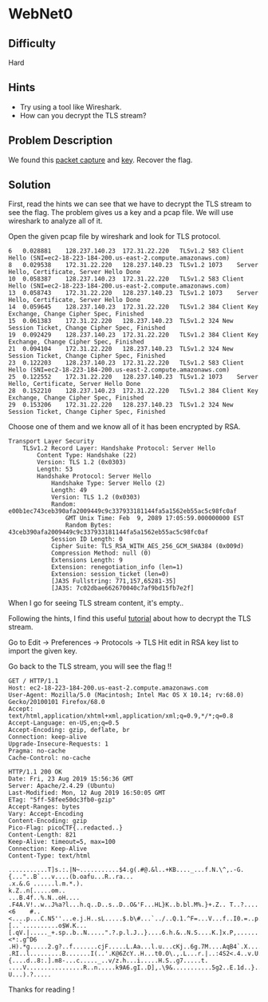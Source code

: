 # WebNet0
## Difficulty 
Hard
## Hints
- Try using a tool like Wireshark.
- How can you decrypt the TLS stream?
## Problem Description
We found this [packet capture](https://jupiter.challenges.picoctf.org/static/0c84d3636dd088d9fe4efd5d0d869a06/capture.pcap) and [key](https://jupiter.challenges.picoctf.org/static/0c84d3636dd088d9fe4efd5d0d869a06/picopico.key). Recover the flag.
## Solution
First, read the hints we can see that we have to decrypt the TLS stream to see the flag.
The problem gives us a key and a pcap file. We will use wireshark to analyze all of it. 

Open the given pcap file by wireshark and look for TLS protocol.
```
6	0.028881	128.237.140.23	172.31.22.220	TLSv1.2	583	Client Hello (SNI=ec2-18-223-184-200.us-east-2.compute.amazonaws.com)
8	0.029538	172.31.22.220	128.237.140.23	TLSv1.2	1073	Server Hello, Certificate, Server Hello Done
10	0.058387	128.237.140.23	172.31.22.220	TLSv1.2	583	Client Hello (SNI=ec2-18-223-184-200.us-east-2.compute.amazonaws.com)
13	0.058743	172.31.22.220	128.237.140.23	TLSv1.2	1073	Server Hello, Certificate, Server Hello Done
14	0.059645	128.237.140.23	172.31.22.220	TLSv1.2	384	Client Key Exchange, Change Cipher Spec, Finished
15	0.061383	172.31.22.220	128.237.140.23	TLSv1.2	324	New Session Ticket, Change Cipher Spec, Finished
19	0.092429	128.237.140.23	172.31.22.220	TLSv1.2	384	Client Key Exchange, Change Cipher Spec, Finished
21	0.094104	172.31.22.220	128.237.140.23	TLSv1.2	324	New Session Ticket, Change Cipher Spec, Finished
23	0.122203	128.237.140.23	172.31.22.220	TLSv1.2	583	Client Hello (SNI=ec2-18-223-184-200.us-east-2.compute.amazonaws.com)
25	0.122552	172.31.22.220	128.237.140.23	TLSv1.2	1073	Server Hello, Certificate, Server Hello Done
28	0.152210	128.237.140.23	172.31.22.220	TLSv1.2	384	Client Key Exchange, Change Cipher Spec, Finished
29	0.153206	172.31.22.220	128.237.140.23	TLSv1.2	324	New Session Ticket, Change Cipher Spec, Finished
```
Choose one of them and we know all of it has been encrypted by RSA. 
```
Transport Layer Security
    TLSv1.2 Record Layer: Handshake Protocol: Server Hello
        Content Type: Handshake (22)
        Version: TLS 1.2 (0x0303)
        Length: 53
        Handshake Protocol: Server Hello
            Handshake Type: Server Hello (2)
            Length: 49
            Version: TLS 1.2 (0x0303)
            Random: e00b1ec743ceb390afa2009449c9c337933181144fa5a1562eb55ac5c98fc0af
                GMT Unix Time: Feb  9, 2089 17:05:59.000000000 EST
                Random Bytes: 43ceb390afa2009449c9c337933181144fa5a1562eb55ac5c98fc0af
            Session ID Length: 0
            Cipher Suite: TLS_RSA_WITH_AES_256_GCM_SHA384 (0x009d)
            Compression Method: null (0)
            Extensions Length: 9
            Extension: renegotiation_info (len=1)
            Extension: session_ticket (len=0)
            [JA3S Fullstring: 771,157,65281-35]
            [JA3S: 7c02dbae662670040c7af9bd15fb7e2f]
```
When I go for seeing TLS stream content, it's empty.. 

Following the hints, I find this useful [tutorial](https://blog.didierstevens.com/2020/12/14/decrypting-tls-streams-with-wireshark-part-1/) about how to decrypt the TLS stream.

Go to Edit -> Preferences -> Protocols -> TLS
Hit edit in RSA key list to import the given key. 

Go back to the TLS stream, you will see the flag !!

```
GET / HTTP/1.1
Host: ec2-18-223-184-200.us-east-2.compute.amazonaws.com
User-Agent: Mozilla/5.0 (Macintosh; Intel Mac OS X 10.14; rv:68.0) Gecko/20100101 Firefox/68.0
Accept: text/html,application/xhtml+xml,application/xml;q=0.9,*/*;q=0.8
Accept-Language: en-US,en;q=0.5
Accept-Encoding: gzip, deflate, br
Connection: keep-alive
Upgrade-Insecure-Requests: 1
Pragma: no-cache
Cache-Control: no-cache

HTTP/1.1 200 OK
Date: Fri, 23 Aug 2019 15:56:36 GMT
Server: Apache/2.4.29 (Ubuntu)
Last-Modified: Mon, 12 Aug 2019 16:50:05 GMT
ETag: "5ff-58fee50dc3fb0-gzip"
Accept-Ranges: bytes
Vary: Accept-Encoding
Content-Encoding: gzip
Pico-Flag: picoCTF{..redacted..}
Content-Length: 821
Keep-Alive: timeout=5, max=100
Connection: Keep-Alive
Content-Type: text/html

...........T]s.:.|N~...........$4.g(.#@.&l..+KB...._...f.N.\^,.-G.{..."..B`...v....(b.oafu...R..ra...
.x.&.G ......l.m.*.).
k.Z..n[.....om..
...B.4f..%.N..oH....
.F4A.V!..w..J%a?l...h.q..D..s..D..O&'F...HL}K..b.bl.M%.}+.Z.. T..?....<6	#..<....p...C.N5''...e.j.H..sL.....$.b\#...`../..Q.1.^F=...V...f..I0.=..p.[..`..........o$W.K...[.qV.|....._+.sp..b..N.....".?.p.l.J..}....6.h.&..N.S....K.]x.P,......<*:.g^D6 .H).*g.....2.g?..f.......cjF.....L.Aa...l.u...cKj..6g.7M....AqB4`.X.....&.f.....zP|`.
.RI..l.........B.......I(..'.K@6ZcY..H...t0.O\.,.L...r.|..:4S2<.4..v.U....ai..`:....c..8.....o.....&.-.|l..D....Y2...r..U.x...x..]..RO..O...=.}.=x..'.....R..b...%{....d..8:.].m8-...c....._..v/z.h...i.....H.S..g7.....t.
....V................R..n.....k9A6.gI..D],.\9&...........5g2..E.1d..}...UqcW....w.V6......>T.	U...).?.....
```

Thanks for reading !

